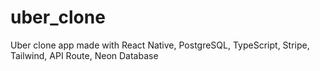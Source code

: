# uber_clone

Uber clone app made with React Native, PostgreSQL, TypeScript, Stripe, Tailwind, API Route, Neon Database
